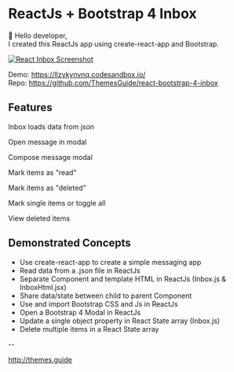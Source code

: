 ReactJs + Bootstrap 4 Inbox
==

👋 Hello developer,<br>
I created this ReactJs app using create-react-app and Bootstrap.


<a href="https://llzykynvnq.codesandbox.io" target="_new"><img src="https://pbs.twimg.com/media/Dl7aY_5VsAAQImX.jpg" alt="React Inbox Screenshot"/></a>

Demo: <https://llzykynvnq.codesandbox.io/><br/>
Repo: <https://github.com/ThemesGuide/react-bootstrap-4-inbox>

Features
--

Inbox loads data from json

Open message in modal

Compose message modal

Mark items as "read"

Mark items as "deleted"

Mark single items or toggle all

View deleted items


Demonstrated Concepts
--
- Use create-react-app to create a simple messaging app
- Read data from a .json file in ReactJs
- Separate Component and template HTML in ReactJs (Inbox.js & InboxHtml.jsx)
- Share data/state between child to parent Component
- Use and import Bootstrap CSS and Js in ReactJs
- Open a Bootstrap 4 Modal in ReactJs
- Update a single object property in React State array (Inbox.js)
- Delete multiple items in a React State array


--

<http://themes.guide>